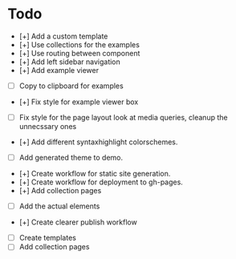 # Todo

* [+] Add a custom template
* [+] Use collections for the examples
* [+] Use routing between component
* [+] Add left sidebar navigation
* [+] Add example viewer
* [ ] Copy to clipboard for examples
* [+] Fix style for example viewer box
* [ ] Fix style for the page layout look at media queries, cleanup the unnecssary ones
* [+] Add different syntaxhighlight colorschemes.
* [ ] Add generated theme to demo.
* [+] Create workflow for static site generation.
* [+] Create workflow for deployment to gh-pages.
* [+] Add collection pages
* [ ] Add the actual elements
* [+] Create clearer publish workflow
* [ ] Create templates
* [ ] Add collection pages